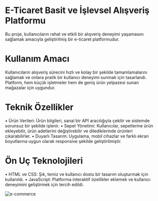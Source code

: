 # E-Ticaret Basit ve İşlevsel Alışveriş Platformu
Bu proje, kullanıcıların rahat ve etkili bir alışveriş deneyimi yaşamasını sağlamak amacıyla geliştirilmiş bir e-ticaret platformudur. 
# Kullanım Amacı
Kullanıcıların alışveriş sürecini hızlı ve kolay bir şekilde tamamlamalarını sağlamak ve onlara pratik bir kullanıcı deneyimi sunmak için tasarlandı. Platform, hem küçük işletmeler hem de geniş ürün yelpazesi sunan mağazalar için uygundur.
# Teknik Özellikler
 • Ürün Verileri: Ürün bilgileri, sanal bir API aracılığıyla çekilir ve sistemde sorunsuz bir şekilde işlenir.
 • Sepet Yönetimi: Kullanıcılar, sepetlerine ürün ekleyebilir, ürün adetlerini değiştirebilir ve dilediklerinde ürünleri çıkarabilirler.
 • Duyarlı Tasarım: Uygulama, mobil cihazlar ve farklı ekran boyutlarına uygun olarak responsive şekilde geliştirilmiştir.
# Ön Uç Teknolojileri
 • HTML ve CSS: Şık, temiz ve kullanıcı dostu bir tasarım oluşturmak için kullanıldı.
 • JavaScript​: Platforma interaktif özellikler eklemek ve kullanıcı deneyimini geliştirmek için tercih edildi.
 
 ![e-commerce](https://github.com/user-attachments/assets/39bde90c-85f4-4dd6-9d36-64b97bf1f193)
